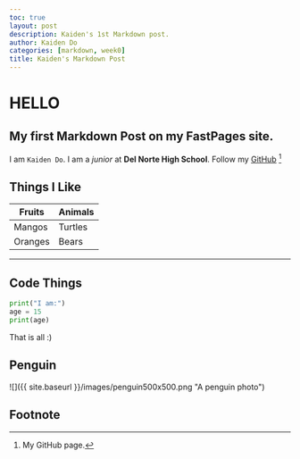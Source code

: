 ```yaml
---
toc: true
layout: post
description: Kaiden's 1st Markdown post.
author: Kaiden Do
categories: [markdown, week0]
title: Kaiden's Markdown Post
---
```

# HELLO
## My first Markdown Post on my FastPages site.
I am `Kaiden Do`. I am a *junior* at **Del Norte High School**.
Follow my [GitHub](https://github.com/kaiden-dough) [^1]
## Things I Like

| Fruits | Animals |
|-|-|
| Mangos | Turtles |
| Oranges | Bears |


---

## Code Things
```python
print("I am:")
age = 15
print(age)
```
That is all :)
## Penguin
![]({{ site.baseurl }}/images/penguin500x500.png "A penguin photo")
## Footnote
[^1]: My GitHub page.
